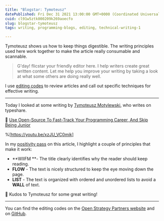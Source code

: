 ```yaml
---
title: "Blogstar: Tymoteusz"
datePublished: Fri Dec 31 2021 13:00:00 GMT+0000 (Coordinated Universal Time)
cuid: cl91w5ztk000209k269aoecfo
slug: blogstar-tymoteusz
tags: writing, programming-blogs, editing, technical-writing-1

---
```


Tymoteusz shows us how to keep things digestible. The writing principles used here work together to make the article really consumable and scannable. 


> G'day! flicstar your friendly editor here. I help writers create great written content. Let me help you improve your writing by taking a look at what some others are doing really well.

I use [editing codes](https://github.com/open-strategy-partners/editing-codes) to review articles and call out specific techniques for effective writing.

---

Today I looked at some writing by [Tymoteusz Motylewski](https://typeshare.co/tmotyl), who writes on typeshare. 

📝 [Use Open-Source To Fast-Track Your Programming Career, And Skip Being Junior](https://typeshare.co/tmotyl/posts/day-9-1-tip-i-would-give-someone-who-wanted-to-get-started-working-in-industry-rstg)



%[https://youtu.be/xzJU_VC0mik]



In my [positivity pass](https://openstrategypartners.com/blog/the-positivity-pass-and-why-we-do-it/) on this article, I highlight a couple of principles that make it work:

- **WIIFM **- The title clearly identifies why the reader should keep reading.
- **FLOW** - The text is nicely structured to keep the eye moving down the page.
- **LIST** - The text is organized with ordered and unordered lists to avoid a **WALL** of text.

🎉 Kudos to Tymoteusz for some great writing! 

---

You can find the editing codes on the [Open Strategy Partners website](https://openstrategypartners.com/resources/the-osp-editing-codes/) and on [GitHub](https://github.com/open-strategy-partners/editing-codes).